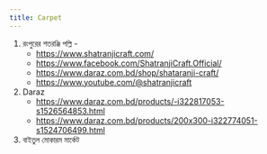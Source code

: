 ```yaml
---
title: Carpet
---
```


1. রংপুরের শতরঞ্জি পল্লি - 
   - https://www.shatranjicraft.com/ 
   - https://www.facebook.com/ShatranjiCraft.Official/ 
   - https://www.daraz.com.bd/shop/shataranji-craft/
   - https://www.youtube.com/@shatranjicraft
2. Daraz
   - https://www.daraz.com.bd/products/-i322817053-s1526564853.html
   - https://www.daraz.com.bd/products/200x300-i322774051-s1524706499.html
3. বাইতুল মোকারম মার্কেট